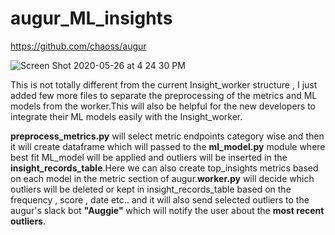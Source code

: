 # augur_ML_insights
https://github.com/chaoss/augur

![Screen Shot 2020-05-26 at 4 24 30 PM](https://user-images.githubusercontent.com/43684300/82900502-458e4680-9f7a-11ea-86fe-53532006ee8f.png)


This is not totally different from the current Insight_worker structure , I just added few more files to separate the preprocessing of the metrics and ML models from the worker.This will also be helpful for the new developers to integrate their ML models easily with the Insight_worker.

**preprocess_metrics.py** will select metric endpoints category wise and then it will create dataframe which will passed to the **ml_model.py** module where best fit ML_model will be applied and outliers will be inserted in the **insight_records_table**.Here we can also create top_insights metrics based on each model in the metric section of augur.**worker.py** will decide which outliers will be deleted or kept in insight_records_table based on the frequency , score , date etc.. and it will also send selected outliers to the augur's slack bot **"Auggie"** which will notify the user about the **most recent outliers**.
